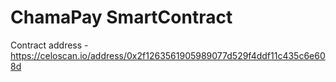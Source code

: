 # ChamaPay SmartContract

Contract address - https://celoscan.io/address/0x2f1263561905989077d529f4ddf11c435c6e608d
```
